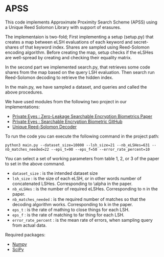# APSS

This code implements Approximate Proximity Search Scheme (APSS) using a Unique Reed Solomon Library with support of erasures.

The implementaion is two-fold; First implementing a setup (setup.py) that creates a map between eLSH evaluations of each keyword and secret-shares of that keyword index. Shares are sampled using Reed-Solomon encoding algorithm. Before creating the map, setup checks if the eLSHes are well-spread by creating and checking their equality matrix.

In the second part we implemented search.py, that retrieves some code shares from the map based on the query LSH evaluation. Then search run Reed-Solomon decoding to retrieve the hidden index.

In the main.py, we have sampled a dataset, and queries and called the above procedures.

We have used modules from the following two project in our implementations:

* [Private Eyes : Zero-Leakage Searchable Encryption Biometrics Paper](https://eprint.iacr.org/2023/736)
* [Private Eyes : Searchable Encryption Biometric GitHub](https://github.com/hajulie/searchable_biometric)
* [Unique Reed-Solomon Decoder](https://github.com/lrq3000/unireedsolomon)

To run the code you can execute the following command in the project path:

```shell
python3 main.py --dataset_size=10000 --lsh_size=21 --nb_eLSHes=631 --nb_matches_needed=22 --eps_t=90 --eps_f=50 --error_rate_percent=10
```

You can select a set of working parameters from table 1, 2, or 3 of the paper to set in the above command.

  * ```dataset_size``` : is the intended dataset size
  * ```lsh_size``` : is the size of each eLSH, or in other words number of concatenated LSHes. Corresponding to \alpha in the paper.
  * ```nb_eLSHes``` : is the number of required eLSHes. Corresponding to n in the paper.
  * ```nb_matches_needed``` : is the required number of matches so that the decoding algorithm works. Corresponding to k in the paper.
  * ```eps_t``` : is the rate of mathing to close things for each LSH.
  * ```eps_f``` : is the rate of matching to far thing for each LSH.
  * ```error_rate_percent``` : is the mean rate of errors, when sampling query from actual data.

Required packages:
 * [Numpy](https://numpy.org/)
 * [SciPy](https://scipy.org/)
